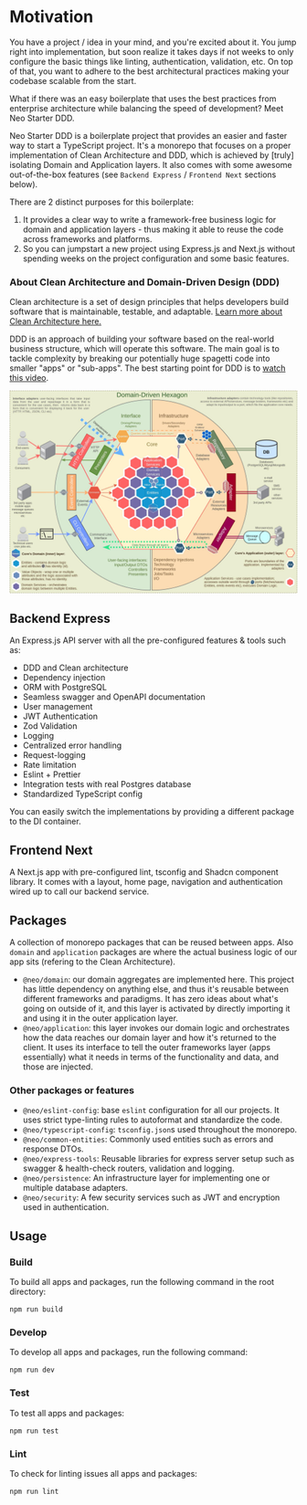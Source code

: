 # Motivation
>
You have a project / idea in your mind, and you're excited about it. You jump right into implementation, but soon realize it takes days if not weeks to only configure the basic things like linting, authentication, validation, etc. On top of that, you want to adhere to the best architectural practices making your codebase scalable from the start.

What if there was an easy boilerplate that uses the best practices from enterprise architecture while balancing the speed of development?
Meet Neo Starter DDD.

Neo Starter DDD is a boilerplate project that provides an easier and faster way to start a TypeScript project. It's a monorepo that focuses on a proper implementation of Clean Architecture and DDD, which is achieved by [truly] isolating Domain and Application layers. It also comes with some awesome out-of-the-box features (see `Backend Express` / `Frontend Next` sections below).

There are 2 distinct purposes for this boilerplate:
1) It provides a clear way to write a framework-free business logic for domain and application layers - thus making it able to reuse the code across frameworks and platforms.
2) So you can jumpstart a new project using Express.js and Next.js without spending weeks on the project configuration and some basic features.

### About Clean Architecture and Domain-Driven Design (DDD)

Clean architecture is a set of design principles that helps developers build software that is maintainable, testable, and adaptable.
[Learn more about Clean Architecture here.](https://blog.cleancoder.com/uncle-bob/2012/08/13/the-clean-architecture.html)

DDD is an approach of building your software based on the real-world business structure, which will operate this software. The main goal is to tackle complexity by breaking our potentially huge spagetti code into smaller "apps" or "sub-apps".
The best starting point for DDD is to [watch this video](https://www.youtube.com/watch?v=pMuiVlnGqjk). 

<img src="./assets/clean-architecture.jpg" alt="Clean architecture diagram" width="600"/>

## Backend Express
An Express.js API server with all the pre-configured features & tools such as:
- DDD and Clean architecture
- Dependency injection
- ORM with PostgreSQL
- Seamless swagger and OpenAPI documentation
- User management
- JWT Authentication
- Zod Validation
- Logging
- Centralized error handling
- Request-logging
- Rate limitation
- Eslint + Prettier
- Integration tests with real Postgres database
- Standardized TypeScript config

You can easily switch the implementations by providing a different package to the DI container.

## Frontend Next
A Next.js app with pre-configured lint, tsconfig and Shadcn component library. It comes with a layout, home page, navigation and authentication wired up to call our backend service.

## Packages

A collection of monorepo packages that can be reused between apps. Also `domain` and `application` packages are where the actual business logic of our app sits (refering to the Clean Architecture). 

- `@neo/domain`: our domain aggregates are implemented here. This project has little dependency on anything else, and thus it's reusable between different frameworks and paradigms. It has zero ideas about what's going on outside of it, and this layer is activated by directly importing it and using it in the outer application layer.
- `@neo/application`: this layer invokes our domain logic and orchestrates how the data reaches our domain layer and how it's returned to the client. It uses its interface to tell the outer frameworks layer (apps essentially) what it needs in terms of the functionality and data, and those are injected.

### Other packages or features
- `@neo/eslint-config`: base `eslint` configuration for all our projects. It uses strict type-linting rules to autoformat and standardize the code.
- `@neo/typescript-config`: `tsconfig.json`s used throughout the monorepo.
- `@neo/common-entities`: Commonly used entities such as errors and response DTOs.
- `@neo/express-tools`: Reusable libraries for express server setup such as swagger & health-check routers, validation and logging.
- `@neo/persistence`: An infrastructure layer for implementing one or multiple database adapters.
- `@neo/security`: A few security services such as JWT and encryption used in authentication.


## Usage

### Build

To build all apps and packages, run the following command in the root directory:

```
npm run build
```

### Develop

To develop all apps and packages, run the following command:

```
npm run dev
```

### Test

To test all apps and packages:

```
npm run test
```

### Lint

To check for linting issues all apps and packages:

```
npm run lint
```
